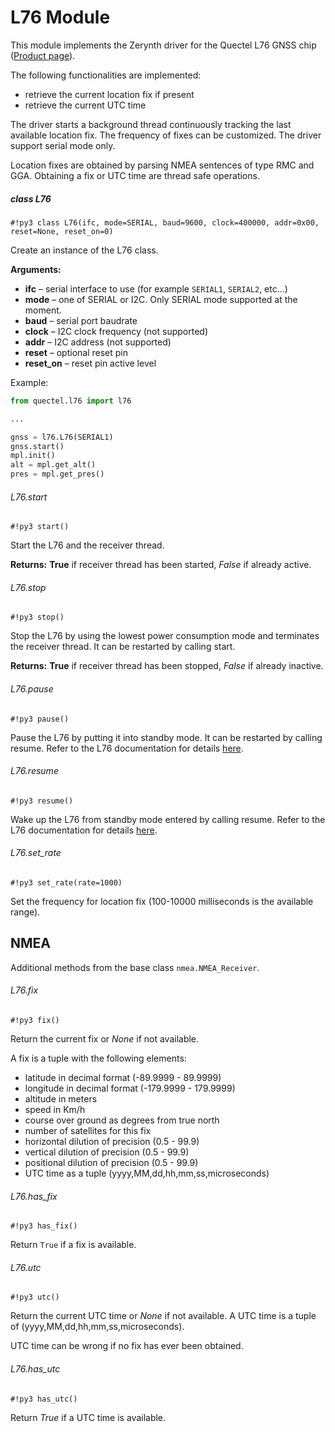 # L76 Module

This module implements the Zerynth driver for the Quectel L76 GNSS chip ([Product page](https://www.quectel.com/product/l76.htm)).

The following functionalities are implemented:


* retrieve the current location fix if present
* retrieve the current UTC time

The driver starts a background thread continuously tracking the last available location fix. The frequency of fixes can be customized.
The driver support serial mode only.

Location fixes are obtained by parsing NMEA sentences of type RMC and GGA. Obtaining a fix or UTC time are thread safe operations.

##### class L76

```#!py3 class L76(ifc, mode=SERIAL, baud=9600, clock=400000, addr=0x00, reset=None, reset_on=0)```

Create an instance of the L76 class.


**Arguments:**

    
* **ifc** – serial interface to use (for example `SERIAL1`, `SERIAL2`, etc…)
* **mode** – one of SERIAL or I2C. Only SERIAL mode supported at the moment.
* **baud** – serial port baudrate
* **clock** – I2C clock frequency (not supported)
* **addr** – I2C address (not supported)
* **reset** – optional reset pin
* **reset_on** – reset pin active level


Example:

```py
from quectel.l76 import l76

...

gnss = l76.L76(SERIAL1)
gnss.start()
mpl.init()
alt = mpl.get_alt()
pres = mpl.get_pres()
```

###### L76.start

```#!py3 start()```

Start the L76 and the receiver thread.


**Returns:** **True** if receiver thread has been started, *False* if already active.


###### L76.stop

```#!py3 stop()```

Stop the L76 by using the lowest power consumption mode and terminates the receiver thread.
It can be restarted by calling start.


**Returns:** **True** if receiver thread has been stopped, *False* if already inactive.


###### L76.pause

```#!py3 pause()```

Pause the L76 by putting it into standby mode. It can be restarted by calling resume.
Refer to the L76 documentation for details [here](https://www.quectel.com/UploadImage/Downlad/Quectel_L76_Series_Hardware_Design_V3.1.pdf).

###### L76.resume

```#!py3 resume()```

Wake up the L76 from standby mode entered by calling resume.
Refer to the L76 documentation for details [here](https://www.quectel.com/UploadImage/Downlad/Quectel_L76_Series_Hardware_Design_V3.1.pdf).

###### L76.set_rate

```#!py3 set_rate(rate=1000)```

Set the frequency for location fix (100-10000 milliseconds is the available range).

## NMEA

Additional methods from the base class `nmea.NMEA_Receiver`.

###### L76.fix

```#!py3 fix()```

Return the current fix or *None* if not available.

A fix is a tuple with the following elements:


* latitude in decimal format (-89.9999 - 89.9999)
* longitude in decimal format (-179.9999 - 179.9999)
* altitude in meters
* speed in Km/h
* course over ground as degrees from true north
* number of satellites for this fix
* horizontal dilution of precision (0.5 - 99.9)
* vertical dilution of precision (0.5 - 99.9)
* positional dilution of precision (0.5 - 99.9)
* UTC time as a tuple (yyyy,MM,dd,hh,mm,ss,microseconds)

###### L76.has_fix

```#!py3 has_fix()```

Return ```True``` if a fix is available.

###### L76.utc

```#!py3 utc()```

Return the current UTC time or *None* if not available.
A UTC time is a tuple of (yyyy,MM,dd,hh,mm,ss,microseconds).

UTC time can be wrong if no fix has ever been obtained.

###### L76.has_utc

```#!py3 has_utc()```

Return *True* if a UTC time is available.
